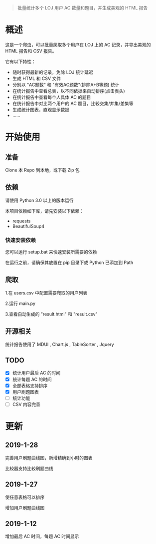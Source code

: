 > 批量统计多个 LOJ 用户 AC 数量和题目，并生成美观的 HTML 报告

# 概述
这是一个爬虫，可以批量爬取多个用户在 LOJ 上的 AC 记录，并导出美观的 HTML 报告和 CSV 报告。

它有以下特性：

+ 随时获得最新的记录，免除 LOJ 统计延迟
+ 生成 HTML 和 CSV 文件
+ 分别以 "AC题数" 和 "有效AC题数"(排除A+B等题) 统计
+ 在统计报告中查看总表，以不同依据来自动排序(点击表头)
+ 在统计报告中查看每个人具体 AC 的题目
+ 在统计报告中对比两个用户的 AC 题目，比较交集/并集/差集等
+ 生成统计图表，直观显示数据
+ ......

# 开始使用
## 准备
Clone 本 Repo 到本地，或下载 Zip 包

## 依赖
请使用 Python 3.0 以上的版本运行

本项目依赖如下库，请先安装以下依赖：
+ requests
+ BeautifulSoup4

### 快速安装依赖
您可以运行 setup.bat 来快速安装所需要的依赖

在运行之前，请确保其放置在 pip 目录下或 Python 已添加到 Path

## 爬取
1.在 users.csv 中配置需要爬取的用户列表

2.运行 main.py

3.查看自动生成的 "result.html" 和 "result.csv"


## 开源相关
统计报告使用了 MDUI , Chart.js , TableSorter , Jquery

## TODO
- [x] 统计用户最后 AC 的时间
- [x] 统计每题 AC 的时间
- [x] 全部表格支持排序
- [x] 用户刷题图表
- [ ] 统计功能
- [ ] CSV 内容完善

# 更新
## 2019-1-28
完善用户刷题曲线图，新增精确到小时的图表

比较器支持比较刷题曲线
## 2019-1-27
使任意表格可以排序

增加用户刷题曲线图
## 2019-1-12
增加最后 AC 时间，每题 AC 时间显示
